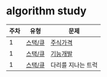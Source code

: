 # algorithm study

| 주차 | 유형 | 문제 |
| - | ----- |  ------ |
| 1| [스택/큐](https://github.com/uyggnodkrap/algorithm/blob/43910bab083682bd23486c08f8982fd92288c621/algorithmstudy/01week/intro.py)| [주식가격](https://github.com/uyggnodkrap/algorithm/blob/72d372afbfb21923532abe3fa15e207402fbebc2/algorithmstudy/01week/prgm42584.md) | 
| 1| [스택/큐](https://github.com/uyggnodkrap/algorithm/blob/43910bab083682bd23486c08f8982fd92288c621/algorithmstudy/01week/intro.py) | [기능개발](https://github.com/uyggnodkrap/algorithm/blob/920a364fbb159a735f74423b637c015027717d11/algorithmstudy/01week/prgm42586.md) | 
| 1| [스택/큐](https://github.com/uyggnodkrap/algorithm/blob/43910bab083682bd23486c08f8982fd92288c621/algorithmstudy/01week/intro.py) | 다리를 지나는 트럭 | 



